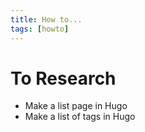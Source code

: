 ```yaml
---
title: How to...
tags: [howto]
---
```



# To Research
- Make a list page in Hugo
- Make a list of tags in Hugo


